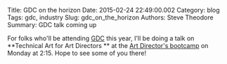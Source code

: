 Title: GDC on the horizon
Date: 2015-02-24 22:49:00.002
Category: blog
Tags: gdc, industry
Slug: gdc_on_the_horizon
Authors: Steve Theodore
Summary: GDC talk coming up

For folks who'll be attending [GDC](http://www.gdconf.com/) this year, I'll be doing a talk on **Technical Art for Art Directors ** at the [Art Director's bootcamp](http://schedule.gdconf.com/session/art-direction-bootcamp-technical-art-direction) on Monday at 2:15.  Hope to see some of you there!  



